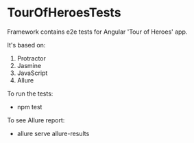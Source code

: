 # TourOfHeroesTests

Framework contains e2e tests for Angular 'Tour of Heroes' app.

It's based on:

1. Protractor
2. Jasmine
3. JavaScript
4. Allure

To run the tests: 
   - npm test
   
To see Allure report: 
   - allure serve allure-results


